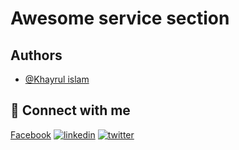 
# Awesome service section




## Authors

- [@Khayrul islam](https://www.facebook.com/profile.php?id=100075016834641)



## 🔗 Connect with me
[Facebook](https://www.facebook.com/profile.php?id=100075016834641)
[![linkedin](https://img.shields.io/badge/linkedin-0A66C2?style=for-the-badge&logo=linkedin&logoColor=white)](https://www.linkedin.com/in/khayrul-islam-8554b3249/)
[![twitter](https://img.shields.io/badge/twitter-1DA1F2?style=for-the-badge&logo=twitter&logoColor=white)](https://twitter.com/FnKhayrul)

